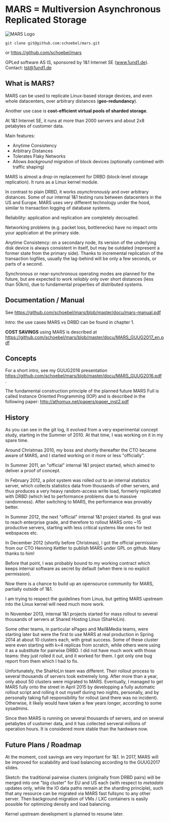 # MARS = Multiversion Asynchronous Replicated Storage

![MARS Logo](docu/images/earth-mars-transfer.jpg)

`git clone git@github.com:schoebel/mars.git`

or https://github.com/schoebel/mars

GPLed software AS IS, sponsored by 1&1 Internet SE (www.1und1.de). Contact: tst@1und1.de

## What is MARS?

MARS can be used to replicate Linux-based storage devices, and even whole datacenters, over arbitrary distances (**geo-redundancy**).

Another use case is **cost-efficient virtual pools of sharded storage**.

At 1&1 Internet SE, it runs at more than 2000 servers and about 2x8 petabytes of customer data.

Main features:
* Anytime Consistency
* Arbitrary Distances
* Tolerates Flaky Networks
* Allows _background_ migration of block devices (optionally combined with traffic shaping)

MARS is almost a drop-in replacement for DRBD (block-level storage replication). It runs as a Linux kernel module.

In contrast to plain DRBD, it works _asynchronously_ and over arbitrary distances. Some of our internal 1&1 testing runs between datacenters in the US and Europe. MARS uses very different technology under the hood, similar to transaction logging of database systems.

Reliability: application and replication are completely decoupled.

Networking problems (e.g. packet loss, bottlenecks) have no impact onto your application at the primary side.

Anytime Consistency: on a secondary node, its version of the underlying disk device is always consistent in itself, but may be outdated (represent a former state from the primary side). Thanks to incremental replication of the transaction logfiles, usually the lag-behind will be only a few seconds, or parts of a second.

Synchronous or near-synchronous operating modes are planned for the future, but are expected to work _reliably_ only over short 
distances (less than 50km), due to fundamental properties of distributed systems.

## Documentation / Manual

See https://github.com/schoebel/mars/blob/master/docu/mars-manual.pdf

Intro: the use cases MARS vs DRBD can be found in chapter 1.

**COST SAVINGS** using MARS is described at https://github.com/schoebel/mars/blob/master/docu/MARS_GUUG2017_en.pdf

## Concepts

For a short intro, see my GUUG2016 presentation https://github.com/schoebel/mars/blob/master/docu/MARS_GUUG2016.pdf .

The fundamental construction principle of the planned future MARS Full is called Instance Oriented Programming (IOP) and is described in the following paper: http://athomux.net/papers/paper_inst2.pdf

## History

As you can see in the git log, it evolved from a very experimental concept study, starting in the Summer of 2010.
At that time, I was working on it in my spare time.

Around Christmas 2010, my boss and shortly thereafter the CTO became aware of MARS, and I started working on it more or less "officially".

In Summer 2011, an "official" internal 1&1 project started, which aimed to deliver a proof of concept.

In February 2012, a pilot system was rolled out to an internal statistics server, which collects statistics data from thousands of other servers, and thus produces a very heavy random-access write load, formerly replicated with DRBD (which led to performance problems due to massive randomness). After switching to MARS, the performance was provably better.

In Summer 2012, the next "official" internal 1&1 project started. Its goal was to reach enterprise grade, and therefore to rollout MARS onto ~15 productive servers, starting with less critical systems like ones for test webspaces etc.

In December 2012 (shortly before Christmas), I got the official permission from our CTO Henning Kettler to publish MARS under GPL on github. Many thanks to him!

Before that point, I was probably bound to my working contract which keeps internal software as secret by default (when there is no explicit permission).

Now there is a chance to build up an opensource community for MARS, partially outside of 1&1.

I am trying to respect the guidelines from Linus, but getting MARS upstream into the Linux kernel will need much more work.

In November 2013, internal 1&1 projects started for mass rollout to several thousands of servers at Shared Hosting Linux (ShaHoLin).

Some other teams, in particular ePages and Mail&Media teams, were starting later but were the first to use MARS at real production in Spring 2014 at about 10 clusters each, with great success. Some of these cluster were even starting with k=4 replicas from scratch, while others were using it as a substitute for pairwise DRBD. I did not have much work with those teams: they just rolled it out, and it worked for them. I got only one bug report from them which I had to fix.

Unfortunately, the ShaHoLin team was different. Their rollout process to several thousands of servers took extremely long. After more than a year, only about 50 clusters were migrated to MARS. Eventually, I managed to get MARS fully onto the street in April 2015 by developping a fully automatic rollout script and rolling it out myself during two nights, personally, and by personally taking full responsibility for rollout (and there was no incident). Otherwise, it likely would have taken a few years longer, according to some sysadmins.

Since then MARS is running on several thousands of servers, and on several petabytes of customer data, and it has collected serveral millions of operation hours. It is considered more stable than the hardware now.

## Future Plans / Roadmap

At the moment, cost savings are very important for 1&1. In 2017, MARS will be improved for scalability and load balancing according to the GUUG2017 slides.

Sketch: the traditional pairwise clusters (originally from DRBD pairs) will be merged into one "big cluster" for EU and US each (with respect to _metadata_ updates only, while the IO data paths remain at the sharding principle), such that any resource can be migrated via MARS fast fullsync to any other server. Then background migration of VMs / LXC containers is easily possible for optimizing density and load balancing.

Kernel upstream development is planned to resume later.
